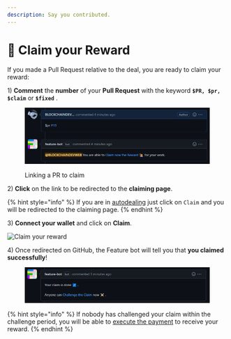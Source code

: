 ```yaml
---
description: Say you contributed.
---
```


# 🙋 Claim your Reward

If you made a Pull Request relative to the deal, you are ready to claim your reward:

1\) **Comment** the **number** of your **Pull Request** with the keyword **`$PR, $pr, $claim`** or **`$fixed`** .

<figure><img src="../.gitbook/assets/capture-github-contributor-claim.png" alt=""><figcaption><p>Linking a PR to claim</p></figcaption></figure>

2\) **Click** on the link to be redirected to the **claiming page**.

{% hint style="info" %}
If you are in [autodealing](https://docs.feature.sh/guides/auto-dealing) just click on `Claim` and you will be redirected to the claiming page.
{% endhint %}

3\) **Connect your wallet** and click on **Claim**.

![Claim your reward](../.gitbook/assets/web3\_claim.png)

4\) Once redirected on GitHub, the Feature bot will tell you that **you claimed successfully**!

<figure><img src="../.gitbook/assets/capture-github-challenge-content.png" alt=""><figcaption></figcaption></figure>

{% hint style="info" %}
If nobody has challenged your claim within the challenge period, you will be able to [execute the payment](https://docs.feature.sh/guides/execute-a-payment) to receive your reward.
{% endhint %}
